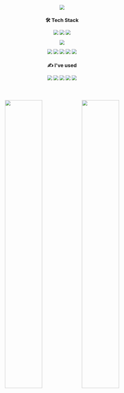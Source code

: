 <!--
**MinjungShin/MinjungShin** is a ✨ _special_ ✨ repository because its `README.md` (this file) appears on your GitHub profile.

Here are some ideas to get you started:

- 🔭 I’m currently working on ...
- 🌱 I’m currently learning ...
- 👯 I’m looking to collaborate on ...
- 🤔 I’m looking for help with ...
- 💬 Ask me about ...
- 📫 How to reach me: ...
- 😄 Pronouns: ...
- ⚡ Fun fact: ...
-->

<p align="center">
  <img src="https://capsule-render.vercel.app/api?type=waving&color=timeAuto&height=300&section=header&text=Minjung%20Shin&fontSize=70&animation=fadeIn&fontColor=ffffff" />
</p>

<h3 align = "center"> 🛠 Tech Stack </h3>
<p align = "center">
  <img src="https://img.shields.io/badge/Kotlin-7F52FF?style=flat-square&logo=kotlin&logoColor=white"> 
  <img src="https://img.shields.io/badge/Java-007396?style=flat-square&logo=java&logoColor=white">
  <img src="https://img.shields.io/badge/Python-3776AB?style=flat-square&logo=python&logoColor=white">
</p>
<p align = "center">
  <img src="https://img.shields.io/badge/Android-3DDC84?style=flat-square&logo=Android&logoColor=white"/>
</p>
<p align = "center">
  <img src="https://img.shields.io/badge/Node.js-339933?style=flat-square&logo=Node.js&logoColor=white">
  <img src="https://img.shields.io/badge/Express-000000?style=flat-square&logo=express&logoColor=white">
  <img src="https://img.shields.io/badge/Spring-6DB33F?style=flat-square&logo=spring&logoColor=white">
  <img src="https://img.shields.io/badge/MySQL-4479A1?style=flat-square&logo=mysql&logoColor=white"> 
  <img src="https://img.shields.io/badge/Postman-FF6C37?style=flat-square&logo=postman&logoColor=white">
</p>

<h3 align = "center"> ✍ I've used </h3>
<p align = "center">
  <img src="https://img.shields.io/badge/Github-181717?style=flat-square&logo=github&logoColor=white">
  <img src="https://img.shields.io/badge/git-F05032?style=flat-square&logo=git&logoColor=white">
  <img src="https://img.shields.io/badge/Notion-000000?style=flat-square&logo=notion&logoColor=white">
  <img src="https://img.shields.io/badge/Slack-4A154B?style=flat-square&logo=Slack&logoColor=white">
  <img src="https://img.shields.io/badge/Kaggle-20BEFF?style=flat-square&logo=kaggle&logoColor=white">
</p>

</br> </br>

<div align="center">
  <img src="https://github-readme-stats.vercel.app/api?username=MinjungShin&show_icons=true" width=49.2%>
  <img src="https://github-readme-stats.vercel.app/api/top-langs/?username=MinjungShin&show_icons=true&hide_border=true&title_color=004386&icon_color=004386&layout=compact" width=49.2%>
</div>
